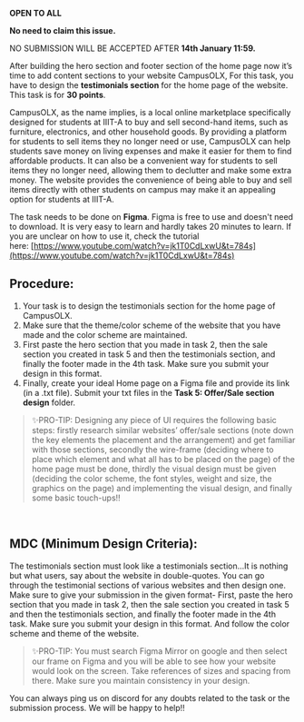 **OPEN TO ALL**

**No need to claim this issue.** 

NO SUBMISSION WILL BE ACCEPTED AFTER **14th January 11:59.**

After building the hero section and footer section of the home page now it’s time to add content sections to your website CampusOLX, For this task, you have to design the **testimonials section** for the home page of the website. This task is for **30 points**.

CampusOLX, as the name implies, is a local online marketplace specifically designed for students at IIIT-A to buy and sell second-hand items, such as furniture, electronics, and other household goods. By providing a platform for students to sell items they no longer need or use, CampusOLX can help students save money on living expenses and make it easier for them to find affordable products. It can also be a convenient way for students to sell items they no longer need, allowing them to declutter and make some extra money. The website provides the convenience of being able to buy and sell items directly with other students on campus may make it an appealing option for students at IIIT-A.

The task needs to be done on **Figma**. Figma is free to use and doesn't need to download. It is very easy to learn and hardly takes 20 minutes to learn. If you are unclear on how to use it, check the tutorial here: [https://www.youtube.com/watch?v=jk1T0CdLxwU&t=784s](https://www.youtube.com/watch?v=jk1T0CdLxwU&t=784s)

## Procedure:

1. Your task is to design the testimonials section for the home page of CampusOLX.
2. Make sure that the theme/color scheme of the website that you have made and the color scheme are maintained.
3. First paste the hero section that you made in task 2, then the sale section you created in task 5 and then the testimonials section, and finally the footer made in the 4th task. Make sure you submit your design in this format.
4. Finally, create your ideal Home page on a Figma file and provide its link (in a .txt file). Submit your txt files in the **Task 5: Offer/Sale section design** folder.

> ✨PRO-TIP: Designing any piece of UI requires the following basic steps: firstly research similar websites’ offer/sale sections (note down the key elements the placement and the arrangement) and get familiar with those sections, secondly the wire-frame (deciding where to place which element and what all has to be placed on the page) of the home page must be done, thirdly the visual design must be given (deciding the color scheme, the font styles, weight and size, the graphics on the page) and implementing the visual design, and finally some basic touch-ups!!
> 

</br>

## **MDC (Minimum Design Criteria):**

The testimonials section must look like a testimonials section…It is nothing but what users, say about the website in double-quotes. You can go through the testimonial sections of various websites and then design one. Make sure to give your submission in the given format- First, paste the hero section that you made in task 2, then the sale section you created in task 5 and then the testimonials section, and finally the footer made in the 4th task. Make sure you submit your design in this format. And follow the color scheme and theme of the website.

> ✨PRO-TIP: You must search Figma Mirror on google and then select our frame on Figma and you will be able to see how your website would look on the screen. Take references of sizes and spacing from there. Make sure you maintain consistency in your design.
> 

You can always ping us on discord for any doubts related to the task or the submission process.  We will be happy to help!!